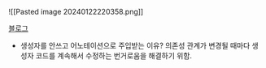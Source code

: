 ![[Pasted image 20240122220358.png]]


[블로그](https://velog.io/@smallcherry/Spring-%EC%8A%A4%ED%94%84%EB%A7%81-%EC%9B%B9-%EA%B3%84%EC%B8%B5-Spring-Web-Layer)
- 생성자를 안쓰고 어노테이션으로 주입받는 이유?
	의존성 관계가 변경될 때마다 생성자 코드를 계속해서 수정하는 번거로움을 해결하기 위함.
